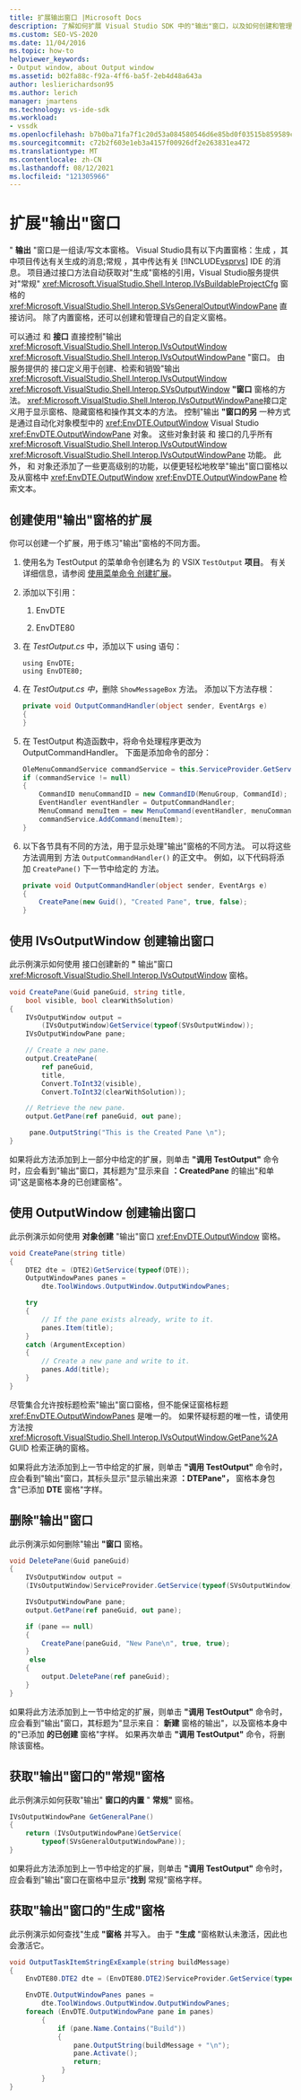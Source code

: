 ```yaml
---
title: 扩展输出窗口 |Microsoft Docs
description: 了解如何扩展 Visual Studio SDK 中的"输出"窗口，以及如何创建和管理自己的自定义窗格。
ms.custom: SEO-VS-2020
ms.date: 11/04/2016
ms.topic: how-to
helpviewer_keywords:
- Output window, about Output window
ms.assetid: b02fa88c-f92a-4ff6-ba5f-2eb4d48a643a
author: leslierichardson95
ms.author: lerich
manager: jmartens
ms.technology: vs-ide-sdk
ms.workload:
- vssdk
ms.openlocfilehash: b7b0ba71fa7f1c20d53a084580546d6e85bd0f03515b859589c664e11f0910dd
ms.sourcegitcommit: c72b2f603e1eb3a4157f00926df2e263831ea472
ms.translationtype: MT
ms.contentlocale: zh-CN
ms.lasthandoff: 08/12/2021
ms.locfileid: "121305966"
---
```

# <a name="extend-the-output-window"></a>扩展"输出"窗口
" **输出** "窗口是一组读/写文本窗格。 Visual Studio具有以下内置窗格：生成 ，其中项目传达有关生成的消息;常规 ，其中传达有关 [!INCLUDE[vsprvs](../code-quality/includes/vsprvs_md.md)] IDE 的消息。 项目通过接口方法自动获取对"生成"窗格的引用，Visual Studio服务提供对"常规" <xref:Microsoft.VisualStudio.Shell.Interop.IVsBuildableProjectCfg> 窗格的 <xref:Microsoft.VisualStudio.Shell.Interop.SVsGeneralOutputWindowPane> 直接访问。 除了内置窗格，还可以创建和管理自己的自定义窗格。

 可以通过 和 **接口** 直接控制"输出 <xref:Microsoft.VisualStudio.Shell.Interop.IVsOutputWindow> <xref:Microsoft.VisualStudio.Shell.Interop.IVsOutputWindowPane> "窗口。 由服务提供的 接口定义用于创建、检索和销毁"输出 <xref:Microsoft.VisualStudio.Shell.Interop.IVsOutputWindow> <xref:Microsoft.VisualStudio.Shell.Interop.SVsOutputWindow> **"窗口** 窗格的方法。 <xref:Microsoft.VisualStudio.Shell.Interop.IVsOutputWindowPane>接口定义用于显示窗格、隐藏窗格和操作其文本的方法。 控制"输出 **"窗口的另** 一种方式是通过自动化对象模型中的 <xref:EnvDTE.OutputWindow> Visual Studio <xref:EnvDTE.OutputWindowPane> 对象。 这些对象封装 和 接口的几乎所有 <xref:Microsoft.VisualStudio.Shell.Interop.IVsOutputWindow> <xref:Microsoft.VisualStudio.Shell.Interop.IVsOutputWindowPane> 功能。 此外， 和 对象还添加了一些更高级别的功能，以便更轻松地枚举"输出"窗口窗格以及从窗格中 <xref:EnvDTE.OutputWindow> <xref:EnvDTE.OutputWindowPane> 检索文本。 

## <a name="create-an-extension-that-uses-the-output-pane"></a>创建使用"输出"窗格的扩展
 你可以创建一个扩展，用于练习"输出"窗格的不同方面。

1. 使用名为 TestOutput 的菜单命令创建名为 的 VSIX `TestOutput` **项目**。 有关详细信息，请参阅 [使用菜单命令 创建扩展](../extensibility/creating-an-extension-with-a-menu-command.md)。

2. 添加以下引用：

    1. EnvDTE

    2. EnvDTE80

3. 在 *TestOutput.cs* 中，添加以下 using 语句：

    ```f#
    using EnvDTE;
    using EnvDTE80;
    ```

4. 在 *TestOutput.cs 中*，删除 `ShowMessageBox` 方法。 添加以下方法存根：

    ```csharp
    private void OutputCommandHandler(object sender, EventArgs e)
    {
    }
    ```

5. 在 TestOutput 构造函数中，将命令处理程序更改为 OutputCommandHandler。 下面是添加命令的部分：

    ```csharp
    OleMenuCommandService commandService = this.ServiceProvider.GetService(typeof(IMenuCommandService)) as OleMenuCommandService;
    if (commandService != null)
    {
        CommandID menuCommandID = new CommandID(MenuGroup, CommandId);
        EventHandler eventHandler = OutputCommandHandler;
        MenuCommand menuItem = new MenuCommand(eventHandler, menuCommandID);
        commandService.AddCommand(menuItem);
    }
    ```

6. 以下各节具有不同的方法，用于显示处理"输出"窗格的不同方法。 可以将这些方法调用到 方法 `OutputCommandHandler()` 的正文中。 例如，以下代码将添加 `CreatePane()` 下一节中给定的 方法。

    ```csharp
    private void OutputCommandHandler(object sender, EventArgs e)
    {
        CreatePane(new Guid(), "Created Pane", true, false);
    }
    ```

## <a name="create-an-output-window-with-ivsoutputwindow"></a>使用 IVsOutputWindow 创建输出窗口
 此示例演示如何使用 接口创建新的 **"** 输出"窗口 <xref:Microsoft.VisualStudio.Shell.Interop.IVsOutputWindow> 窗格。

```csharp
void CreatePane(Guid paneGuid, string title,
    bool visible, bool clearWithSolution)
{
    IVsOutputWindow output =
        (IVsOutputWindow)GetService(typeof(SVsOutputWindow));
    IVsOutputWindowPane pane;

    // Create a new pane.
    output.CreatePane(
        ref paneGuid,
        title,
        Convert.ToInt32(visible),
        Convert.ToInt32(clearWithSolution));

    // Retrieve the new pane.
    output.GetPane(ref paneGuid, out pane);

     pane.OutputString("This is the Created Pane \n");
}
```

 如果将此方法添加到上一部分中给定的扩展，则单击 **"调用 TestOutput"** 命令时，应会看到"输出"窗口，其标题为"显示来自 **：CreatedPane** 的输出"和单词"这是窗格本身的已创建窗格"。

## <a name="create-an-output-window-with-outputwindow"></a>使用 OutputWindow 创建输出窗口
 此示例演示如何使用 **对象创建** "输出"窗口 <xref:EnvDTE.OutputWindow> 窗格。

```csharp
void CreatePane(string title)
{
    DTE2 dte = (DTE2)GetService(typeof(DTE));
    OutputWindowPanes panes =
        dte.ToolWindows.OutputWindow.OutputWindowPanes;

    try
    {
        // If the pane exists already, write to it.
        panes.Item(title);
    }
    catch (ArgumentException)
    {
        // Create a new pane and write to it.
        panes.Add(title);
    }
}
```

 尽管集合允许按标题检索"输出"窗口窗格，但不能保证窗格标题 <xref:EnvDTE.OutputWindowPanes> 是唯一的。  如果怀疑标题的唯一性，请使用 方法按 <xref:Microsoft.VisualStudio.Shell.Interop.IVsOutputWindow.GetPane%2A> GUID 检索正确的窗格。

 如果将此方法添加到上一节中给定的扩展，则单击 **"调用 TestOutput"** 命令时，应会看到"输出"窗口，其标头显示"显示输出来源 **：DTEPane"，** 窗格本身包含"已添加 **DTE** 窗格"字样。

## <a name="delete-an-output-window"></a>删除"输出"窗口
 此示例演示如何删除"输出 **"窗口** 窗格。

```csharp
void DeletePane(Guid paneGuid)
{
    IVsOutputWindow output =
    (IVsOutputWindow)ServiceProvider.GetService(typeof(SVsOutputWindow));

    IVsOutputWindowPane pane;
    output.GetPane(ref paneGuid, out pane);

    if (pane == null)
    {
        CreatePane(paneGuid, "New Pane\n", true, true);
    }
     else
    {
        output.DeletePane(ref paneGuid);
    }
}
```

 如果将此方法添加到上一节中给定的扩展，则单击 **"调用 TestOutput"** 命令时，应会看到"输出"窗口，其标题为"显示来自： **新建** 窗格的输出"，以及窗格本身中的"已添加 **的已创建** 窗格"字样。 如果再次单击 **"调用 TestOutput"** 命令，将删除该窗格。

## <a name="get-the-general-pane-of-the-output-window"></a>获取"输出"窗口的"常规"窗格
 此示例演示如何获取"输出" **窗口的内置** " **常规"** 窗格。

```csharp
IVsOutputWindowPane GetGeneralPane()
{
    return (IVsOutputWindowPane)GetService(
        typeof(SVsGeneralOutputWindowPane));
}
```

 如果将此方法添加到上一节中给定的扩展，则单击 **"调用 TestOutput"** 命令时，应会看到"输出"窗口在窗格中显示"**找到** 常规"窗格字样。

## <a name="get-the-build-pane-of-the-output-window"></a>获取"输出"窗口的"生成"窗格
 此示例演示如何查找"生成 **"窗格** 并写入。 由于 **"生成** "窗格默认未激活，因此也会激活它。

```csharp
void OutputTaskItemStringExExample(string buildMessage)
{
    EnvDTE80.DTE2 dte = (EnvDTE80.DTE2)ServiceProvider.GetService(typeof(EnvDTE.DTE));

    EnvDTE.OutputWindowPanes panes =
        dte.ToolWindows.OutputWindow.OutputWindowPanes;
    foreach (EnvDTE.OutputWindowPane pane in panes)
        {
            if (pane.Name.Contains("Build"))
            {
                pane.OutputString(buildMessage + "\n");
                pane.Activate();
                return;
             }
        }
}
```
